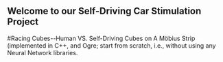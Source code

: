 ## Welcome to our Self-Driving Car Stimulation Project

#Racing Cubes--Human VS. Self-Driving Cubes on A Möbius Strip (implemented in C++, and Ogre; start from scratch, i.e., without using any Neural Network libraries.
